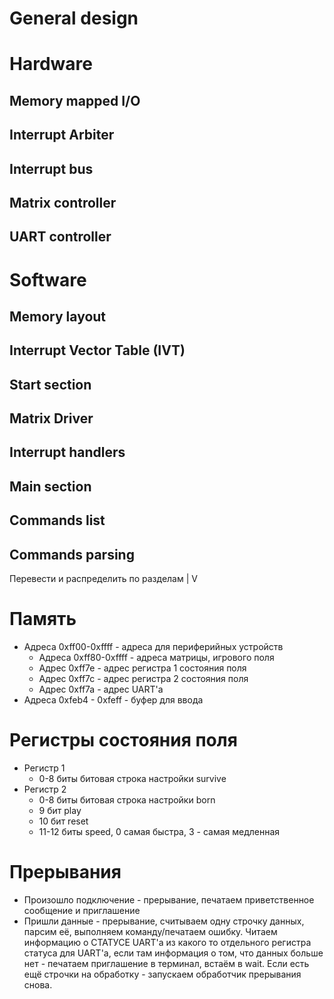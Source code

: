 # General design
# Hardware
## Memory mapped I/O
## Interrupt Arbiter
## Interrupt bus
## Matrix controller
## UART controller
# Software
## Memory layout
## Interrupt Vector Table (IVT)
## Start section
## Matrix Driver
## Interrupt handlers
## Main section
## Commands list
## Commands parsing

Перевести и распределить по разделам
|
V


# Память

- Адреса 0xff00-0xffff - адреса для периферийных устройств
	- Адреса 0xff80-0xffff - адреса матрицы, игрового поля
	- Адрес 0xff7e - адрес регистра 1 состояния поля
	- Адрес 0xff7c - адрес регистра 2 состояния поля
	- Адрес 0xff7a - адрес UART'a 
- Адреса 0xfeb4 - 0xfeff - буфер для ввода
# Регистры состояния поля

- Регистр 1
	- 0-8 биты битовая строка настройки survive
- Регистр 2
	- 0-8 биты битовая строка настройки born
	- 9 бит play
	- 10 бит reset
	- 11-12 биты speed, 0 самая быстра, 3 - самая медленная

# Прерывания

- Произошло подключение - прерывание, печатаем приветственное сообщение и приглашение
- Пришли данные - прерывание, считываем одну строчку данных, парсим её, выполняем команду/печатаем ошибку. Читаем информацию о СТАТУСЕ UART'a из какого то отдельного регистра статуса для UART'a, если там информация о том, что данных больше нет - печатаем приглашение в терминал, встаём в wait. Если есть ещё строчки на обработку - запускаем обработчик прерывания снова.
